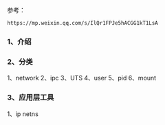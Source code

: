参考：
```
https://mp.weixin.qq.com/s/IlQr1FPJe5hACGG1kT1LsA
```

### 1、介绍  

### 2、分类  
1、network
2、ipc
3、UTS
4、user
5、pid
6、mount
	

### 3、应用层工具
1、ip netns

